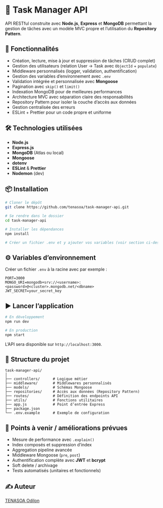 
# 📝 Task Manager API

API RESTful construite avec **Node.js**, **Express** et **MongoDB** permettant la gestion de tâches avec un modèle MVC propre et l’utilisation du **Repository Pattern**.

## 🚀 Fonctionnalités

- Création, lecture, mise à jour et suppression de tâches (CRUD complet)
- Gestion des utilisateurs (relation User → Task avec `ObjectId` + `populate`)
- Middleware personnalisés (logger, validation, authentification)
- Gestion des variables d’environnement avec `.env`
- Validation intégrée et personnalisée avec **Mongoose**
- Pagination avec `skip()` et `limit()`
- Indexation MongoDB pour de meilleures performances
- Architecture MVC avec séparation claire des responsabilités
- Repository Pattern pour isoler la couche d’accès aux données
- Gestion centralisée des erreurs
- ESLint + Prettier pour un code propre et uniforme

## 🛠️ Technologies utilisées

- **Node.js**
- **Express.js**
- **MongoDB** (Atlas ou local)
- **Mongoose**
- **dotenv**
- **ESLint** & **Prettier**
- **Nodemon** (dev)

## 📦 Installation

```bash
# Cloner le dépôt
git clone https://github.com/tenasoa/task-manager-api.git

# Se rendre dans le dossier
cd task-manager-api

# Installer les dépendances
npm install

# Créer un fichier .env et y ajouter vos variables (voir section ci-dessous)
````

## ⚙️ Variables d’environnement

Créer un fichier `.env` à la racine avec par exemple :

```env
PORT=3000
MONGO_URI=mongodb+srv://<username>:<password>@<cluster>.mongodb.net/<dbname>
JWT_SECRET=your_secret_key
```

## ▶️ Lancer l’application

```bash
# En développement
npm run dev

# En production
npm start
```

L’API sera disponible sur `http://localhost:3000`.

## 📂 Structure du projet

```
task-manager-api/
│
├── controllers/      # Logique métier
├── middleware/       # Middlewares personnalisés
├── models/           # Schémas Mongoose
├── repositories/     # Accès aux données (Repository Pattern)
├── routes/           # Définition des endpoints API
├── utils/            # Fonctions utilitaires
├── app.js            # Point d’entrée Express
├── package.json
└── .env.example      # Exemple de configuration
```

## 📌 Points à venir / améliorations prévues

* Mesure de performance avec `.explain()`
* Index composés et suppression d’index
* Aggregation pipeline avancée
* Middleware Mongoose (`pre`, `post`)
* Authentification complète avec **JWT** et **bcrypt**
* Soft delete / archivage
* Tests automatisés (unitaires et fonctionnels)

## ✍️ Auteur

[TENASOA Odilon](https://github.com/tenasoa)
